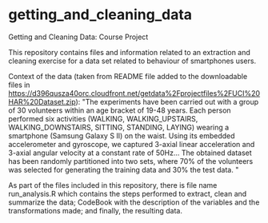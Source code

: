 # getting_and_cleaning_data
Getting and Cleaning Data: Course Project

This repository contains files and information related to an extraction and cleaning exercise for a data set related to behaviour of smartphones users.

Context of the data (taken from README file added to the downloadable files in https://d396qusza40orc.cloudfront.net/getdata%2Fprojectfiles%2FUCI%20HAR%20Dataset.zip):
"The experiments have been carried out with a group of 30 volunteers within an age bracket of 19-48 years. Each person performed six activities (WALKING, WALKING_UPSTAIRS, WALKING_DOWNSTAIRS, SITTING, STANDING, LAYING) wearing a smartphone (Samsung Galaxy S II) on the waist. Using its embedded accelerometer and gyroscope, we captured 3-axial linear acceleration and 3-axial angular velocity at a constant rate of 50Hz...
The obtained dataset has been randomly partitioned into two sets, where 70% of the volunteers was selected for generating the training data and 30% the test data. "

As part of the files included in this repository, there is file name run_analysis.R which contains the steps performed to extract, clean and summarize the data; CodeBook with the description of the variables and the transformations made; and finally, the resulting data.
